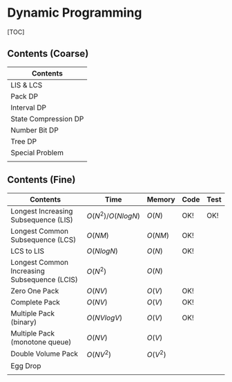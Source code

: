 # Dynamic Programming



[TOC]

## Contents (Coarse)

| Contents             |
| -------------------- |
| LIS & LCS            |
| Pack DP              |
| Interval DP          |
| State Compression DP |
| Number Bit DP        |
| Tree DP              |
| Special Problem      |
|                      |





## Contents (Fine)

| Contents                                     | Time               | Memory   | Code | Test |
| -------------------------------------------- | ------------------ | -------- | ---- | ---- |
| Longest Increasing Subsequence (LIS)         | $O(N^2) /O(NlogN)$ | $O(N)$   | OK!  | OK!  |
| Longest Common Subsequence (LCS)             | $O(NM)$            | $O(NM)$  | OK!  |      |
| LCS to LIS                                   | $O(NlogN)$         | $O(N)$   | OK!  |      |
| Longest Common Increasing Subsequence (LCIS) | $O(N^2)$           | $O(N)$   |      |      |
| Zero One Pack                                | $O(NV)$            | $O(V)$   | OK!  |      |
| Complete Pack                                | $O(NV)$            | $O(V)$   | OK!  |      |
| Multiple Pack (binary)                       | $O(NVlogV)$        | $O(V)$   | OK!  |      |
| Multiple Pack (monotone queue)               | $O(NV)$            | $O(V)$   |      |      |
| Double Volume Pack                           | $O(NV^2)$          | $O(V^2)$ |      |      |
| Egg Drop                                     |                    |          |      |      |
|                                              |                    |          |      |      |



